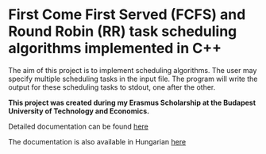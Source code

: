 # First Come First Served (FCFS) and Round Robin (RR) task scheduling algorithms implemented in C++

The aim of this project is to implement scheduling algorithms. The user may specify multiple scheduling tasks in the input file. 
The program will write the output for these scheduling tasks to stdout, one after the other.

**This project was created during my Erasmus Scholarship at the Budapest University of Technology and Economics.**

Detailed documentation can be found [here](https://github.com/andraspatka/task-scheduler/blob/master/docs/Documentation%20%5BEN%5D.pdf)

The documentation is also available in Hungarian [here](https://github.com/andraspatka/task-scheduler/blob/master/docs/Documentation%20%5BHU%5D.pdf)